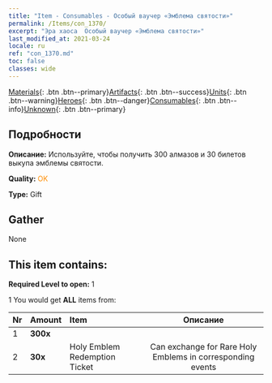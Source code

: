 ```yaml
---
title: "Item - Consumables - Особый ваучер «Эмблема святости»"
permalink: /Items/con_1370/
excerpt: "Эра хаоса  Особый ваучер «Эмблема святости»"
last_modified_at: 2021-03-24
locale: ru
ref: "con_1370.md"
toc: false
classes: wide
---
```

 [Materials](/ru/Items/){: .btn .btn--primary}[Artifacts](/ru/Items/Artifacts/){: .btn .btn--success}[Units](/ru/Items/Units/){: .btn .btn--warning}[Heroes](/ru/Items/Heroes/){: .btn .btn--danger}[Consumables](/ru/Items/Consumables/){: .btn .btn--info}[Unknown](/ru/Items/Unknown/){: .btn .btn--primary}

## Подробности
 **Описание:** Используйте, чтобы получить 300 алмазов и 30 билетов выкупа эмблемы святости.

 **Quality:** <span style="color: #FF8C00">OK</span>

 **Type:** Gift

## Gather

  None

## This item contains:

 **Required Level to open:** 1

 1 You would get **ALL** items  from:

  | Nr | Amount |     Item    | Описание |
  |:---|:-------|:------------|:-----------:|
  | 1 |  **300x** | <i class="fas fa-gem"/> |  | 
  | 2 |  **30x** | Holy Emblem Redemption Ticket | Can exchange for Rare Holy Emblems in corresponding events  | 
